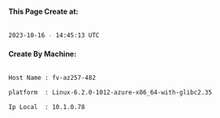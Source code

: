 
   
#### This Page Create at:

```bash

2023-10-16 - 14:45:13 UTC

```

#### Create By Machine:

```bash

Host Name : fv-az257-482

platform  : Linux-6.2.0-1012-azure-x86_64-with-glibc2.35

Ip Local  : 10.1.0.78

```

